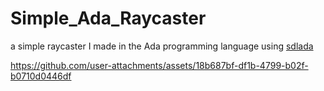 # Simple_Ada_Raycaster
a simple raycaster I made in the Ada programming language using [sdlada](https://github.com/ada-game-framework/sdlada)



https://github.com/user-attachments/assets/18b687bf-df1b-4799-b02f-b0710d0446df

